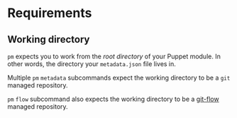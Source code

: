 # Requirements

## Working directory

`pm` expects you to work from the _root directory_ of your Puppet module. In other words, the directory your `metadata.json` file lives in.


<i class="fas fa-exclamation-circle"></i> Multiple `pm` `metadata` subcommands expect the working directory to be a `git` managed repository.

<i class="fas fa-exclamation-circle"></i> `pm` `flow` subcommand also expects the working directory to be a [git-flow](https://nvie.com/posts/a-successful-git-branching-model/) managed repository.